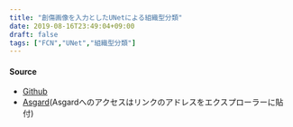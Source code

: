 ```yaml
---
title: "創傷画像を入力としたUNetによる組織型分類"
date: 2019-08-16T23:49:04+09:00
draft: false
tags: ["FCN","UNet","組織型分類"]
---
```


#### Source

- [Github](https://github.com/hrichii/dog_or_cat)
- [Asgard](<file://///asgard/usr/horiuchi/program/pro_dog_or_cat/dog_or_cat>)(Asgardへのアクセスはリンクのアドレスをエクスプローラーに貼付)

